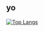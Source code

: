## yo

[![Top Langs](https://github-readme-stats.vercel.app/api/top-langs/?username=minechanjp&count_private=true)](https://github.com/minechanjp)
